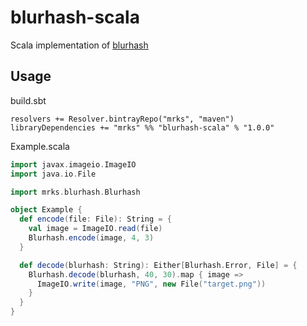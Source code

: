 # blurhash-scala

Scala implementation of [blurhash](https://github.com/woltapp/blurhash)

## Usage

build.sbt
```
resolvers += Resolver.bintrayRepo("mrks", "maven")
libraryDependencies += "mrks" %% "blurhash-scala" % "1.0.0"
```

Example.scala
```scala
import javax.imageio.ImageIO
import java.io.File

import mrks.blurhash.Blurhash

object Example {
  def encode(file: File): String = {
    val image = ImageIO.read(file)
    Blurhash.encode(image, 4, 3)
  }

  def decode(blurhash: String): Either[Blurhash.Error, File] = {
    Blurhash.decode(blurhash, 40, 30).map { image =>
      ImageIO.write(image, "PNG", new File("target.png"))
    }
  }
}
```
